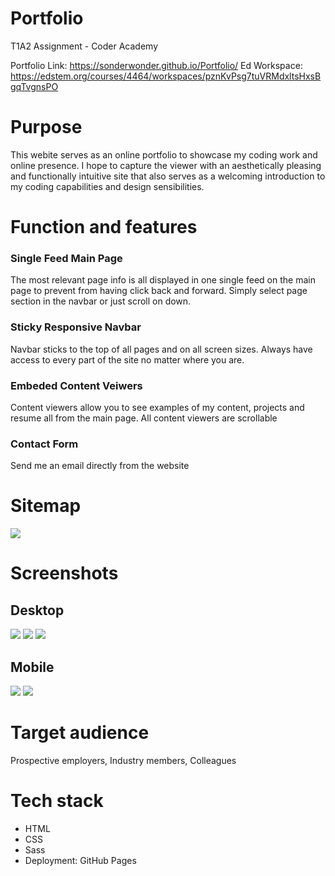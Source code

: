 # Portfolio
T1A2 Assignment - Coder Academy

Portfolio Link:
https://sonderwonder.github.io/Portfolio/
Ed Workspace:
https://edstem.org/courses/4464/workspaces/pznKvPsg7tuVRMdxltsHxsBgqTvgnsPO

# Purpose
This webite serves as an online portfolio to showcase my coding work and online presence. I hope to capture the viewer with an aesthetically pleasing and functionally intuitive site that also serves as a welcoming introduction to my coding capabilities and design sensibilities.

# Function and features 
### Single Feed Main Page
The most relevant page info is all displayed in one single feed on the main page to prevent from having click back and forward. Simply select page section in the navbar or just scroll on down.
### Sticky Responsive Navbar
Navbar sticks to the top of all pages and on all screen sizes. Always have access to every part of the site no matter where you are.
### Embeded Content Veiwers
Content viewers allow you to see examples of my content, projects and resume all from the main page. All content viewers are scrollable
### Contact Form
Send me an email directly from the website 

# Sitemap
![](docs/sitemap.png)

# Screenshots
## Desktop
![](docs/main.png)
![](docs/socials.png)
![](docs/projects.png)
## Mobile
![](docs/socialsmobile.png)
![](docs/projectsmobile.png)

# Target audience
Prospective employers, Industry members, Colleagues 

# Tech stack 
* HTML
* CSS
* Sass
* Deployment: GitHub Pages